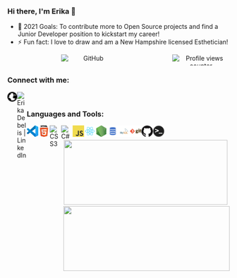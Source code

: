 ### Hi there, I'm Erika 👋


- 🥅 2021 Goals: To contribute more to Open Source projects and find a Junior Developer position to kickstart my career!
- ⚡ Fun fact: I love to draw and am a New Hampshire licensed Esthetician!
<div align=center>
  <a href="/LICENSE">
    <img style="display:inline-block" alt="GitHub" width="130px" height="25px" src="https://img.shields.io/github/license/devicons/devicon?color=%2360be86&style=for-the-badge">
  </a>
  <img style="display:inline-block; float:right" alt="Profile views counter" width="130px" height="25px" src="https://komarev.com/ghpvc/?username=ErikaDebelis&style=flat-square&color=ff69b4">
</div>

### Connect with me:

<img align="left" alt="erikadebelisportfolio.com" width="22px" src="https://raw.githubusercontent.com/iconic/open-iconic/master/svg/globe.svg" />
<img align="left" alt="Erika Debelis | LinkedIn" width="22px" src="https://cdn.jsdelivr.net/npm/simple-icons@v3/icons/linkedin.svg" />

<br />

### Languages and Tools:

<img align="left" alt="Visual Studio Code" width="26px" src="https://raw.githubusercontent.com/github/explore/80688e429a7d4ef2fca1e82350fe8e3517d3494d/topics/visual-studio-code/visual-studio-code.png" />
<img align="left" alt="HTML5" width="26px" src="https://raw.githubusercontent.com/github/explore/80688e429a7d4ef2fca1e82350fe8e3517d3494d/topics/html/html.png" />
<img align="left" alt="CSS3" width="26px" src="https://cdn.jsdelivr.net/gh/devicons/devicon/icons/css3/css3-original-wordmark.svg" />
<img align="left" alt="C#" width="26px" src="https://cdn.jsdelivr.net/gh/devicons/devicon/icons/csharp/csharp-original.svg" />
<img align="left" alt="JavaScript" width="26px" src="https://raw.githubusercontent.com/github/explore/80688e429a7d4ef2fca1e82350fe8e3517d3494d/topics/javascript/javascript.png" />
<img align="left" alt="React" width="26px" src="https://raw.githubusercontent.com/github/explore/80688e429a7d4ef2fca1e82350fe8e3517d3494d/topics/react/react.png" />
<img align="left" alt="Node.js" width="26px" src="https://raw.githubusercontent.com/github/explore/80688e429a7d4ef2fca1e82350fe8e3517d3494d/topics/nodejs/nodejs.png" />
<img align="left" alt="SQL" width="26px" src="https://raw.githubusercontent.com/github/explore/80688e429a7d4ef2fca1e82350fe8e3517d3494d/topics/sql/sql.png" />
<img align="left" alt="MySQL" width="26px" src="https://raw.githubusercontent.com/github/explore/80688e429a7d4ef2fca1e82350fe8e3517d3494d/topics/mysql/mysql.png" />
<img align="left" alt="Git" width="26px" src="https://raw.githubusercontent.com/github/explore/80688e429a7d4ef2fca1e82350fe8e3517d3494d/topics/git/git.png" />
<img align="left" alt="GitHub" width="26px" src="https://raw.githubusercontent.com/github/explore/78df643247d429f6cc873026c0622819ad797942/topics/github/github.png" />
<img align="left" alt="Terminal" width="26px" src="https://raw.githubusercontent.com/github/explore/80688e429a7d4ef2fca1e82350fe8e3517d3494d/topics/terminal/terminal.png" />
<br/>
<div align=center>
  <img style="display:inline-block" src="https://github-readme-stats.vercel.app/api//?username=ErikaDebelis&show_icons=true&theme=algolia&hide_border=true"  width="371px" height="147px" />

  <img style="display:inline-block; float:right" src="https://github-readme-stats.vercel.app/api/top-langs/?username=ErikaDebelis&layout=compact&show_icons=true&theme=algolia&hide_border=true" width="377px" height="147px" />
</div>